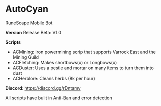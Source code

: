 # AutoCyan
RuneScape Mobile Bot

**Version**
Release Beta: V1.0

**Scripts**
- ACMining: Iron powermining scrip that supports Varrock East and the Mining Guild
- ACFletching: Makes shortbows(u) or Longbows(u)
- ACDuster: Uses a pestle and mortar on many items to turn them into dust
- ACHerblore: Cleans herbs (8k per hour)

**Discord**: https://discord.gg/rDntamv

All scripts have built in Anti-Ban and error detection
